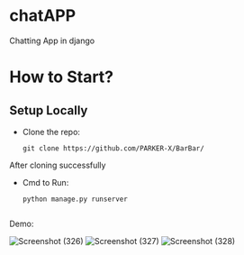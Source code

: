 # chatAPP
Chatting App in django

 
 # How to Start?

## Setup Locally

- Clone the repo: 
    ```
    git clone https://github.com/PARKER-X/BarBar/
     ```
    
After cloning successfully

- Cmd to Run: 
    ```
    python manage.py runserver


Demo:

![Screenshot (326)](https://user-images.githubusercontent.com/74282916/209503427-51edf082-2e08-4dbc-b1e6-56dcece61d26.png)
![Screenshot (327)](https://user-images.githubusercontent.com/74282916/209503435-327e9298-6cd1-4bb5-9a99-3d97765249ca.png)
![Screenshot (328)](https://user-images.githubusercontent.com/74282916/209503438-dc8a543f-3271-4822-9600-0081cd177d02.png)

